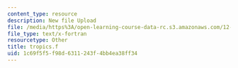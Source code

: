 ```yaml
---
content_type: resource
description: New file Upload
file: /media/https%3A/open-learning-course-data-rc.s3.amazonaws.com/12-811-tropical-meteorology-spring-2011/1c69f5f5f98d6311243f4bb4ea38ff34_tropics.f
file_type: text/x-fortran
resourcetype: Other
title: tropics.f
uid: 1c69f5f5-f98d-6311-243f-4bb4ea38ff34
---
```

